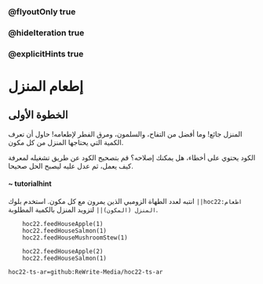 ### @flyoutOnly true
### @hideIteration true
### @explicitHints true


# إطعام المنزل

## الخطوة الأولى
المنزل جائع! وما أفضل من التفاح، والسلمون، ومرق الفطر لإطعامه! حاول أن تعرف الكمية التي يحتاجها المنزل من كل مكون.

الكود يحتوي على أخطاء، هل يمكنك إصلاحه؟ قم بتصحيح الكود عن طريق تشغيله لمعرفة كيف يعمل، ثم عدل عليه ليصبح الحل صحيحا.

#### ~ tutorialhint  
انتبه لعدد الطهاة الزومبي الذين يمرون مع كل مكون. استخدم بلوك ``||hoc22:اطعام المنزل (المكون)||`` لتزويد المنزل بالكمية المطلوبة.

```ghost
    hoc22.feedHouseApple(1)
    hoc22.feedHouseSalmon(1)
    hoc22.feedHouseMushroomStew(1)

```
```template
    hoc22.feedHouseApple(2)
    hoc22.feedHouseSalmon(1)
```

```package
hoc22-ts-ar=github:ReWrite-Media/hoc22-ts-ar
```